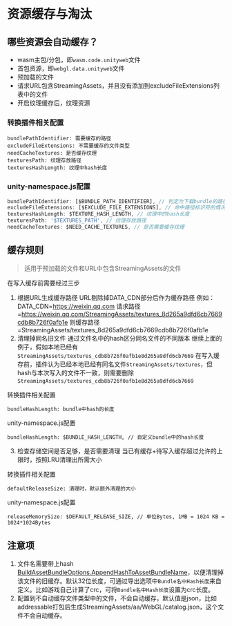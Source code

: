 # 资源缓存与淘汰

## 哪些资源会自动缓存？
- wasm主包/分包，即`wasm.code.unityweb`文件
- 首包资源，即`webgl.data.unityweb`文件
- 预加载的文件
- 请求URL包含StreamingAssets，并且没有添加到excludeFileExtensions列表中的文件
- 开启纹理缓存后，纹理资源


### 转换插件相关配置
```
bundlePathIdentifier: 需要缓存的路径
excludeFileExtensions: 不需要缓存的文件类型
needCacheTextures: 是否缓存纹理
texturesPath: 纹理存放路径
texturesHashLength: 纹理中hash长度
```

### unity-namespace.js配置
```js
bundlePathIdentifier: [$BUNDLE_PATH_IDENTIFIER], // 判定为下载bundle的路径标识符，此路径下的下载，会自动缓存
excludeFileExtensions: [$EXCLUDE_FILE_EXTENSIONS], // 命中路径标识符的情况下，并不是所有文件都有必要缓存，过滤下不需要缓存的文件拓展名
texturesHashLength: $TEXTURE_HASH_LENGTH, // 纹理中的hash长度
texturesPath: '$TEXTURES_PATH', // 纹理存放路径
needCacheTextures: $NEED_CACHE_TEXTURES, // 是否需要缓存纹理
```

## 缓存规则
> 适用于预加载的文件和URL中包含StreamingAssets的文件

在写入缓存前需要经过三步
1. 根据URL生成缓存路径
URL剔除掉DATA_CDN部分后作为缓存路径
例如：
DATA_CDN=https://weixin.qq.com
请求路径=https://weixin.qq.com/StreamingAssets/textures_8d265a9dfd6cb7669cdb8b726f0afb1e
则缓存路径=StreamingAssets/textures_8d265a9dfd6cb7669cdb8b726f0afb1e
2. 清理掉同名旧文件
通过文件名中的hash区分同名文件的不同版本
继续上面的例子，假如本地已经有`StreamingAssets/textures_cdb8b726f0afb1e8d265a9dfd6cb7669`
在写入缓存前，插件认为已经本地已经有同名文件`StreamingAssets/textures`，但hash与本次写入的文件不一致，则需要删除`StreamingAssets/textures_cdb8b726f0afb1e8d265a9dfd6cb7669`

转换插件相关配置
```
bundleHashLength: bundle中hash的长度
```

unity-namespace.js配置
```
bundleHashLength: $BUNDLE_HASH_LENGTH, // 自定义bundle中的hash长度
```
3. 检查存储空间是否足够，是否需要清理
当已有缓存+待写入缓存超过允许的上限时，按照LRU清理出所需大小

转换插件相关配置
```
defaultReleaseSize: 清理时，默认额外清理的大小
```

unity-namespace.js配置
```
releaseMemorySize: $DEFAULT_RELEASE_SIZE, // 单位Bytes, 1MB = 1024 KB = 1024*1024Bytes
```

## 注意项
1. 文件名需要带上hash [BuildAssetBundleOptions.AppendHashToAssetBundleName](https://docs.unity3d.com/ScriptReference/BuildAssetBundleOptions.AppendHashToAssetBundleName.html)，以便清理掉该文件的旧缓存。默认32位长度，可通过导出选项中`Bundle名中Hash长度`来自定义。比如游戏自己计算了crc，可将`Bundle名中Hash长度`设置为crc长度。
2. 配置到不自动缓存文件类型中的文件，不会自动缓存，默认值是json，比如addressable打包后生成StreamingAssets/aa/WebGL/catalog.json，这个文件不会自动缓存。